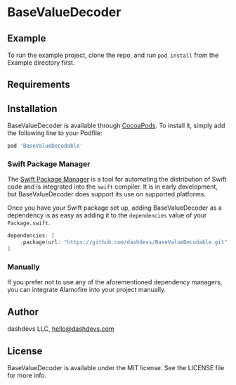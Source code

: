 # BaseValueDecoder

## Example

To run the example project, clone the repo, and run `pod install` from the Example directory first.

## Requirements

## Installation

BaseValueDecoder is available through [CocoaPods](https://cocoapods.org). To install
it, simply add the following line to your Podfile:

```ruby
pod 'BaseValueDecodable'
```

### Swift Package Manager

The [Swift Package Manager](https://swift.org/package-manager/) is a tool for automating the distribution of Swift code and is integrated into the `swift` compiler. It is in early development, but BaseValueDecoder does support its use on supported platforms.

Once you have your Swift package set up, adding BaseValueDecoder as a dependency is as easy as adding it to the `dependencies` value of your `Package.swift`.

```swift
dependencies: [
    .package(url: "https://github.com/dashdevs/BaseValueDecodable.git", .upToNextMajor(from: "1.0.0"))
]
```

### Manually

If you prefer not to use any of the aforementioned dependency managers, you can integrate Alamofire into your project manually.


## Author

dashdevs LLC, hello@dashdevs.com

## License

BaseValueDecoder is available under the MIT license. See the LICENSE file for more info.
